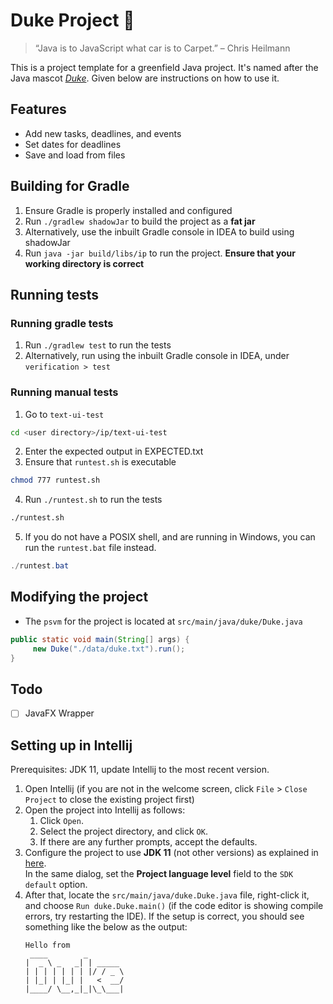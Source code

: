 # Duke Project 🐧
> “Java is to JavaScript what car is to Carpet.” – Chris Heilmann

This is a project template for a greenfield Java project. It's named after the Java mascot [_Duke_](https://www.oracle.com/java/duke/). Given below are instructions on how to use it.

## Features
- Add new tasks, deadlines, and events
- Set dates for deadlines
- Save and load from files

## Building for Gradle
1. Ensure Gradle is properly installed and configured
2. Run `./gradlew shadowJar` to build the project as a **fat jar**
3. Alternatively, use the inbuilt Gradle console in IDEA to build using shadowJar
4. Run `java -jar build/libs/ip` to run the project. **Ensure that your working directory is correct**

## Running tests
### Running gradle tests
1. Run `./gradlew test` to run the tests
2. Alternatively, run using the inbuilt Gradle console in IDEA, under `verification > test`
### Running manual tests
1. Go to `text-ui-test`
```bash
cd <user directory>/ip/text-ui-test
```
2. Enter the expected output in EXPECTED.txt
3. Ensure that `runtest.sh` is executable
```bash
chmod 777 runtest.sh 
```
4. Run `./runtest.sh` to run the tests
```bash
./runtest.sh
```
5. If you do not have a POSIX shell, and are running in Windows, you can run the `runtest.bat` file instead.
```powershell
./runtest.bat
```

## Modifying the project
- The `psvm` for the project is located at `src/main/java/duke/Duke.java`
```java
public static void main(String[] args) {
     new Duke("./data/duke.txt").run();
}
```

## Todo
- [ ] JavaFX Wrapper


## Setting up in Intellij

Prerequisites: JDK 11, update Intellij to the most recent version.

1. Open Intellij (if you are not in the welcome screen, click `File` > `Close Project` to close the existing project first)
1. Open the project into Intellij as follows:
   1. Click `Open`.
   1. Select the project directory, and click `OK`.
   1. If there are any further prompts, accept the defaults.
1. Configure the project to use **JDK 11** (not other versions) as explained in [here](https://www.jetbrains.com/help/idea/sdk.html#set-up-jdk).<br>
   In the same dialog, set the **Project language level** field to the `SDK default` option.
3. After that, locate the `src/main/java/duke.Duke.java` file, right-click it, and choose `Run duke.Duke.main()` (if the code editor is showing compile errors, try restarting the IDE). If the setup is correct, you should see something like the below as the output:
   ```
   Hello from
    ____        _        
   |  _ \ _   _| | _____ 
   | | | | | | | |/ / _ \
   | |_| | |_| |   <  __/
   |____/ \__,_|_|\_\___|
   ```
